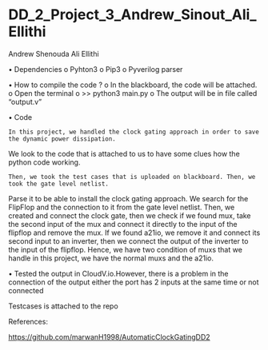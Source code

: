 # DD_2_Project_3_Andrew_Sinout_Ali_Ellithi

Andrew Shenouda
Ali Ellithi



•	Dependencies
o	Pyhton3
o	Pip3
o	Pyverilog parser

•	How to compile the code ?
o	In the blackboard, the code will be attached. 
o	Open the terminal 
o	>> python3 main.py 
o	The output will be in file called “output.v”

•	Code

	In this project, we handled the clock gating approach in order to save the dynamic power dissipation.
  We look to the code that is attached to us to have some clues how the python code working. 

	Then, we took the test cases that is uploaded on blackboard. Then, we took the gate level netlist.
  Parse it to be able to install the clock gating approach. We search for the FlipFlop and the connection
  to it from the gate level netlist.  Then, we created and connect the clock gate, then we check if we found mux,
  take the second input of the mux and connect it directly to the input of the flipflop and remove the mux.
  If we found  a21io, we remove it and connect its second input to an inverter, then we connect the output of the
  inverter to the input of the flipflop. Hence, we have two condition of muxs that we handle in this project, we have
  the normal muxs and the a21io. 



•	Tested the output in CloudV.io.However, there is a problem in the connection  of the output either the port has 2 inputs
at the same time or not connected 
 
  Testcases is attached to the repo



References: 

https://github.com/marwanH1998/AutomaticClockGatingDD2

